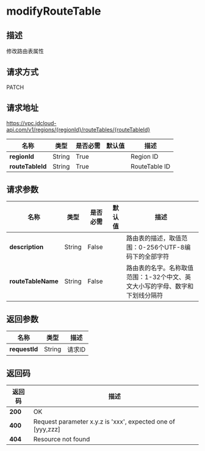 # modifyRouteTable


## 描述
修改路由表属性

## 请求方式
PATCH

## 请求地址
https://vpc.jdcloud-api.com/v1/regions/{regionId}/routeTables/{routeTableId}

|名称|类型|是否必需|默认值|描述|
|---|---|---|---|---|
|**regionId**|String|True| |Region ID|
|**routeTableId**|String|True| |RouteTable ID|

## 请求参数
|名称|类型|是否必需|默认值|描述|
|---|---|---|---|---|
|**description**|String|False| |路由表的描述，取值范围：0-256个UTF-8编码下的全部字符|
|**routeTableName**|String|False| |路由表的名字。名称取值范围：1-32个中文、英文大小写的字母、数字和下划线分隔符|


## 返回参数
|名称|类型|描述|
|---|---|---|
|**requestId**|String|请求ID|


## 返回码
|返回码|描述|
|---|---|
|**200**|OK|
|**400**|Request parameter x.y.z is 'xxx', expected one of [yyy,zzz]|
|**404**|Resource not found|
